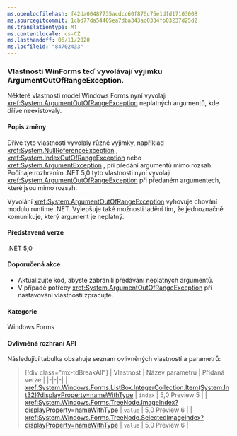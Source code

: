 ```yaml
---
ms.openlocfilehash: f42da00487735acdcc60f876c75e1dfd17103008
ms.sourcegitcommit: 1cbd77da54405ea7dba343ac0334fb03237d25d2
ms.translationtype: MT
ms.contentlocale: cs-CZ
ms.lasthandoff: 06/11/2020
ms.locfileid: "84702433"
---
```

### <a name="winforms-properties-now-throw-argumentoutofrangeexception"></a>Vlastnosti WinForms teď vyvolávají výjimku ArgumentOutOfRangeException.

Některé vlastnosti model Windows Forms nyní vyvolají <xref:System.ArgumentOutOfRangeException> neplatných argumentů, kde dříve neexistovaly.

#### <a name="change-description"></a>Popis změny

Dříve tyto vlastnosti vyvolaly různé výjimky, například <xref:System.NullReferenceException> , <xref:System.IndexOutOfRangeException> nebo <xref:System.ArgumentException> , při předání argumentů mimo rozsah. Počínaje rozhraním .NET 5,0 tyto vlastnosti nyní vyvolají <xref:System.ArgumentOutOfRangeException> při předaném argumentech, které jsou mimo rozsah.

Vyvolání <xref:System.ArgumentOutOfRangeException> vyhovuje chování modulu runtime .NET. Vylepšuje také možnosti ladění tím, že jednoznačně komunikuje, který argument je neplatný.

#### <a name="version-introduced"></a>Představená verze

.NET 5,0

#### <a name="recommended-action"></a>Doporučená akce

- Aktualizujte kód, abyste zabránili předávání neplatných argumentů.
- V případě potřeby <xref:System.ArgumentOutOfRangeException> při nastavování vlastnosti zpracujte.

#### <a name="category"></a>Kategorie

Windows Forms

#### <a name="affected-apis"></a>Ovlivněná rozhraní API

Následující tabulka obsahuje seznam ovlivněných vlastností a parametrů:

> [!div class="mx-tdBreakAll"]
> | Vlastnost | Název parametru | Přidaná verze |
> |-|-|-|
> | <xref:System.Windows.Forms.ListBox.IntegerCollection.Item(System.Int32)?displayProperty=nameWithType> | `index` | 5,0 Preview 5 |
> | <xref:System.Windows.Forms.TreeNode.ImageIndex?displayProperty=nameWithType> | `value` | 5,0 Preview 6 |
> | <xref:System.Windows.Forms.TreeNode.SelectedImageIndex?displayProperty=nameWithType> | `value` | 5,0 Preview 6 |

<!-- 

#### Affected APIs

- `P:System.Windows.Forms.ListBox.IntegerCollection.Item(System.Int32)`
- `P:System.Windows.Forms.TreeNode.ImageIndex`
- `P:System.Windows.Forms.TreeNode.SelectedImageIndex`

-->
